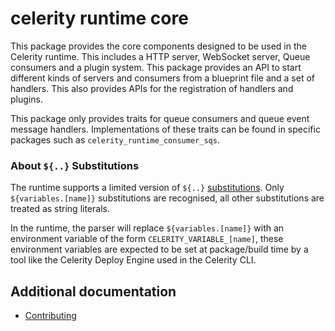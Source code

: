 # celerity runtime core

This package provides the core components designed to be used in the Celerity runtime.
This includes a HTTP server, WebSocket server, Queue consumers and a plugin system.
This package provides an API to start different kinds of servers and consumers from a blueprint file and a set of handlers.
This also provides APIs for the registration of handlers and plugins.

This package only provides traits for queue consumers and queue event message handlers.
Implementations of these traits can be found in specific packages such as `celerity_runtime_consumer_sqs`.

### About `${..}` Substitutions

The runtime supports a limited version of `${..}` [substitutions](https://www.celerityframework.io/docs/blueprint/specification#references--substitutions).
Only `${variables.[name]}` substitutions are recognised, all other substitutions are treated as string literals.

In the runtime, the parser will replace `${variables.[name]}` with an environment variable of the form `CELERITY_VARIABLE_[name]`, these environment variables are expected to be set at package/build time by a tool like the Celerity Deploy Engine used in the Celerity CLI.

## Additional documentation

- [Contributing](../CONTRIBUTING.md)
